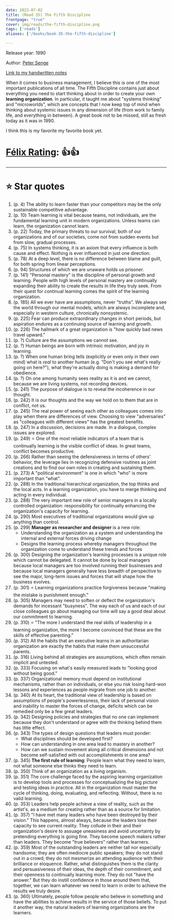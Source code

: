 ```yaml
---
date: 2023-07-02
title: (Read 35) The Fifth Discipline
frontpage: "true"
cover: img/reads/the-fifth-discipline.png
tags: ['reads']
aliases: ['/books/book-35-the-fifth-discipline']

---
```


Release year: 1990

Author: [Peter Senge](https://en.wikipedia.org/wiki/Peter_Senge)

[Link to my handwritten notes](https://drive.google.com/file/d/1g3yoB0f_aydi_ML371b2YPPWSbRsPIGG/view?usp=drive_link)


When it comes to business management, I believe this is one of the most
important publications of all time. The Fifth Discipline contains just
about everything you need to start thinking about in order to create
your own **learning organization**. In particular, it taught me about
"systems thinking" and "microworlds", which are concepts that I now keep
top of mind when thinking about systemic issues in any dimension of life
(from work to family life, and everything in between). A great book not
to be missed, still as fresh today as it was in 1990.

I think this is my favorite my favorite book yet.

# [Félix Rating](/posts/2023/10/my-book-ratings-explained/): 👍👍

---

# :star: Star quotes
1. (p. 4) The ability to learn faster than your competitors may be the
   only sustainable competitive advantage.
1. (p. 10) Team learning is vital because teams, not individuals, are
   the fundamental learning unit in modern organizations. Unless teams
   can learn, the organization cannot learn.
1. (p. 22) Today, the primary threats to our survival, both of our
   organizations and of our societies, come not from sudden events but
   from slow, gradual processes.
1. (p. 75) In systems thinking, it is an axiom that every influence is
   both cause and effect. Nothing is ever influenced in just one
   direction.
1. (p. 78) At a deep level, there is no difference between blame and
   guilt, for both spring from linear perceptions.
1. (p. 94) Structures of which we are unaware holds us prisoner.
1. (p. 141) "Personal mastery" is the discipline of personal growth and
   learning. People with high levels of personal mastery are continually
   expanding their ability to create the results in life they truly
   seek. From their quest for continual learning comes the spirit of the
   learning organization.
1. (p. 185) All we ever have are assumptions, never "truths". We always
   see the world through our mental models, which are always incomplete
   and, especially in western culture, chronically nonsystemic.
1. (p. 225) Fear can produce extraordinary changes in short periods, but
   aspiration endures as a continuing source of learning and growth.
1. (p. 226) The hallmark of a great organization is "how quickly bad
   news travel upward."
1. (p. ?) Culture are the assumptions we cannot see.
1. (p. ?) Human beings are born with intrinsic motivation, and joy in
   learning.
1. (p. ?) When one human bring tells (explicitly or even only in their
   own mind) what is *real* to another human (e.g. "Don't you see what's
   really going on here?"), what they're actually doing is making a
   demand for obedience.
1. (p. ?) On one among humanity sees reality as it is and we cannot,
   because we are living systems, not recording devices.
1. (p. 241) The purpose of dialogue is to reveal the incoherence in our
   thought.
1. (p. 242) It is our thoughts and the way we hold on to them that are
   in conflict, not us.
1. (p. 245) The real power of seeing each other as colleagues comes into
   play when there are differences of view. Choosing to view
   "adversaries" as "colleagues with different views" has the greatest
   benefits.
1. (p. 247) In a discussion, decisions are made. In a dialogue, complex
   issues are explored.
1. (p. 249) :star: One of the most reliable indicators of a team that is
   continually learning is the visible conflict of ideas. In great
   teams, conflict becomes productive.
1. (p. 266) Rather than seeing the defensiveness in terms of others'
   behavior, the leverage lies in recognizing defensive routines as
   joint creations and to find our own roles in creating and sustaining
   them.
1. (p. 273) A "political environment" is one in which "who" is more
   important than "what".
1. (p. 288) In the traditional hierarchical organization, the top thinks
   and the local acts. In a learning organization, you have to merge
   thinking and acting in every individual.
1. (p. 288) The very important new role of senior managers in a locally
   controlled organization: responsibility for continually enhancing the
   organization's capacity for learning.
1. (p. 290) Most executives of traditional organizations would give up
   anything than control.
1. (p. 299) **Manager as researcher and designer** is a new role:
    - Understanding the organization as a system and understanding the
      internal and external forces driving change
    - Designs the learning process whereby managers throughout the
      organization come to understand these trends and forces
1. (p. 300) Designing the organization's learning processes is a unique
   role which cannot be delegated. It cannot be done by local managers
   because local managers are too involved running their businesses and
   because local managers generally have less breadth of perspective to
   see the major, long-term issues and forces that will shape how the
   business evolves.
1. (p. 301) :star: Learning organizations practice forgiveness because "making
   the mistake is punishment enough."
1. (p. 305) Managers may need to soften or deflect the organization's
   demands for incessant "busyness". The way each of us and each of our
   close colleagues go about managing our time will say a good deal
   about our commitment to learning.
1. (p. 310) :star: "The more I understand the real skills of leadership in a
   learning organization, the more I become convinced that these are the
   skills of effective parenting."
1. (p. 312) All the habits that an executive learns in an authoritarian
   organization are exactly the habits that make them unsuccessful
   parents.
1. (p. 316) Living behind all strategies are assumptions, which often
   remain implicit and untested.
1. (p. 333) Focusing on what's easily measured leads to "looking good
   without being good."
1. (p. 337) Organizational memory must depend on institutional
   mechanisms, rather than on individuals, or else you risk losing
   hard-won lessons and experiences as people migrate from one job to
   another.
1. (p. 340) At its heart, the traditional view of leadership is based on
   assumptions of people's powerlessness, their lack of personal vision
   and inability to master the forces of change, deficits which can be
   remedied only be a few great leaders.
1. (p. 342) Designing policies and strategies that no one can implement
   because they don't understand or agree with the thinking behind them
   has little effect.
1. (p. 343) The types of design questions that leaders must ponder:
    - What disciplines should be developed first?
    - How can understanding in one area lead to mastery in another?
    - How can we sustain movement along all critical dimensions and not
      become self-satisfied with out accomplishments in one area?
1. (p. 345) **The first rule of learning**: People learn what they need
   to learn, not what someone else thinks they need to learn.
1. (p. 350) Think of an organization as a living organism.
1. (p. 351) The core challenge faced by the aspiring learning
   organization is to develop tools and processes for conceptualizing
   the big picture and testing ideas in practice. All in the
   organization must master the cycle of thinking, doing, evaluating,
   and reflecting. Without, there is no valid learning.
1. (p. 353) Leaders help people achieve a view of reality, such as the
   artist's, as a medium for creating rather than as a source for
   limitation.
1. (p. 357) "I have met many leaders who have been destroyed by their
   vision." This happens, almost always, because the leaders lose their
   capacity to see current reality. They collude in their and their
   organization's desire to assuage uneasiness and avoid uncertainty by
   pretending everything is going fine. They become speech makers rather
   than leaders. They become "true believers" rather than learners.
1. (p. 359) Most of the outstanding leaders are neither tall nor
   especially handsome; they are often mediocre public speakers; they do
   not stand out in a crowd; they do not mesmerize an attending audience
   with their brilliance or eloquence. Rather, what distinguishes them
   is the clarity and persuasiveness of their ideas, the depth of their
   commitment, and their openness to continually learning more. They do
   not "have the answer." But they do instill confidence in those around
   them that, together, we can learn whatever we need to learn in order
   to achieve the results we truly desire.
1. (p. 360) Ultimately, people follow people who believe in something
   and have the abilities to achieve results in the service of those
   beliefs. To put it another way, the natural leaders of learning
   organizations are the learners.
